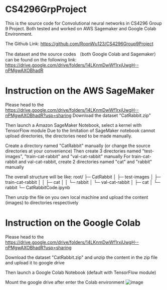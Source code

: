 # CS4296GrpProject

This is the source code for Convolutional neural networks in CS4296 Group 9 Project. Both tested and worked on AWS Sagemaker and Google Colab Environment.

The Github Link: 
https://github.com/RoonWu123/CS4296Group9Project

The dataset and the source codes （both Google Colab and Sagemaker） can be found on the following link: 
https://drive.google.com/drive/folders/14LKnmDwWf1rxjUwgH--nPMgwAXOBhadR

# Instruction on the AWS SageMaker

Please head to the https://drive.google.com/drive/folders/14LKnmDwWf1rxjUwgH--nPMgwAXOBhadR?usp=sharing
Download the dataset "CatRabbit.zip"

Then launch a Amazon SageMaker Notebook, select a kernel with TensorFlow module
Due to the limitation of SageMaker notebook cannot upload directories, the directories need to be made manually.

Create a directory named "CatRabbit" manually (or change the source directories at your convenience)
Then create 3 directories named "test-images", "train-cat-rabbit" and "val-cat-rabbit" manually
For train-cat-rabbit and val-cat-rabbit, create 2 directories named "cat" and "rabbit" manually

The overall structure will be like:
root/
├─ CatRabbit
│  ├─ test-images
│  ├─ train-cat-rabbit
│  │     ├─ cat
│  │     └─ rabbit
│  └─ val-cat-rabbit
│        ├─ cat
│        └─ rabbit
└─ CatRabbitCode.ipynb


Then unzip the file on you own local machine and upload the content (images) to directories respectively

# Instruction on the Google Colab

Please head to the https://drive.google.com/drive/folders/14LKnmDwWf1rxjUwgH--nPMgwAXOBhadR?usp=sharing

Download the dataset "CatRabbit.zip" and unzip the content in the zip file and upload it to google drive

Then launch a Google Colab Notebook (default with TensorFlow module)

Mount the google drive after enter the Colab environment
![image](https://user-images.githubusercontent.com/79595031/164977802-7c5186cb-897a-4f8e-a449-cf74ce587447.png)

